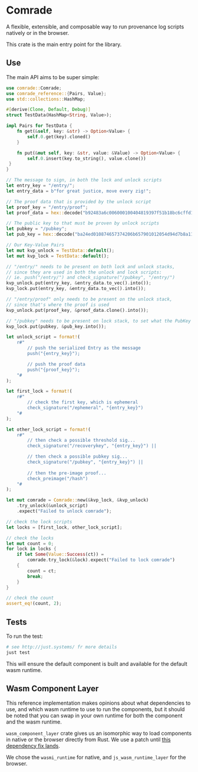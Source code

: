 # Comrade

A flexible, extensible, and composable way to run provenance log scripts natively or in the browser.

This crate is the main entry point for the library. 


## Use 

The main API aims to be super simple:

```rust
use comrade::Comrade;
use comrade_reference::{Pairs, Value};
use std::collections::HashMap;

#[derive(Clone, Default, Debug)]
struct TestData(HashMap<String, Value>);

impl Pairs for TestData {
    fn get(&self, key: &str) -> Option<Value> {
        self.0.get(key).cloned()
    }

    fn put(&mut self, key: &str, value: &Value) -> Option<Value> {
        self.0.insert(key.to_string(), value.clone())
 }
}

// The message to sign, in both the lock and unlock scripts
let entry_key = "/entry/";
let entry_data = b"for great justice, move every zig!";

// The proof data that is provided by the unlock script
let proof_key = "/entry/proof";
let proof_data = hex::decode("b92483a6c006000100404819397f51b18bc6cffd1fff07afa33f7096c7a0c659590b077cc0ea5d6081d739512129becacb8e6997e6b7d18756299f515a822344ac2b6737979d5e5e6b03").unwrap();

// The public key to that must be proven by unlock scripts
let pubkey = "/pubkey";
let pub_key = hex::decode("ba24ed010874657374206b657901012054d94d7b8a11d6581af4a14bc6451c7a23049018610f108c996968fe8fce9464").unwrap();

// Our Key-Value Pairs
let mut kvp_unlock = TestData::default();
let mut kvp_lock = TestData::default();

// "/entry/" needs to be present on both lock and unlock stacks,
// since they are used in both the unlock and lock scripts:
// ie. push("/entry/") and check_signature("/pubkey", "/entry/")
kvp_unlock.put(entry_key, &entry_data.to_vec().into());
kvp_lock.put(entry_key, &entry_data.to_vec().into());

// "/entry/proof" only needs to be present on the unlock stack,
// since that's where the proof is used
kvp_unlock.put(proof_key, &proof_data.clone().into());

// "/pubkey" needs to be present on lock stack, to set what the PubKey is
kvp_lock.put(pubkey, &pub_key.into());

let unlock_script = format!(
    r#"
        // push the serialized Entry as the message
        push("{entry_key}"); 

        // push the proof data
        push("{proof_key}");
    "#
);

let first_lock = format!(
    r#"
        // check the first key, which is ephemeral
        check_signature("/ephemeral", "{entry_key}") 
    "#
);

let other_lock_script = format!(
    r#"
        // then check a possible threshold sig...
        check_signature("/recoverykey", "{entry_key}") ||

        // then check a possible pubkey sig...
        check_signature("/pubkey", "{entry_key}") ||
        
        // then the pre-image proof...
        check_preimage("/hash")
    "#
);

let mut comrade = Comrade::new(&kvp_lock, &kvp_unlock)
    .try_unlock(&unlock_script)
    .expect("Failed to unlock comrade");

// check the lock scripts
let locks = [first_lock, other_lock_script];

// check the locks
let mut count = 0;
for lock in locks {
    if let Some(Value::Success(ct)) =
        comrade.try_lock(&lock).expect("Failed to lock comrade")
    {
        count = ct;
        break;
    }
}

// check the count
assert_eq!(count, 2);
```

## Tests 

To run the test:

```sh 
# see http://just.systems/ fr more details
just test
```

This will ensure the default component is built and available for the default wasm runtime.

## Wasm Component Layer

This reference implementation makes opinions about what dependencies to use, and which wasm runtime to use to run the components, but it should be noted that you can swap in your own runtime for both the component and the wasm runtime. 

`wasm_component_layer` crate gives us an isomorphic way to load components in native or the browser directly from Rust. We use a patch until [this dependency fix lands](https://github.com/DouglasDwyer/wasm_component_layer/pull/26). 

We chose the `wasmi_runtime` for native, and `js_wasm_runtime_layer` for the browser.
